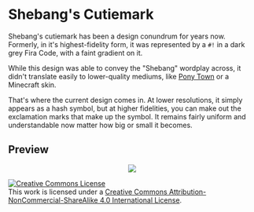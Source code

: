 # Shebang's Cutiemark

Shebang's cutiemark has been a design conundrum for years now. Formerly, in it's highest-fidelity form, 
it was represented by a `#!` in a dark grey Fira Code, with a faint gradient on it.

While this design was able to convey the "Shebang" wordplay across, it didn't translate easily to lower-quality mediums, 
like [Pony Town](https://pony.town) or a Minecraft skin.

That's where the current design comes in. At lower resolutions, it simply appears as a hash symbol, but at higher fidelities, 
you can make out the exclamation marks that make up the symbol. It remains fairly uniform and understandable 
now matter how big or small it becomes.

## Preview
<p align="center">
  <img src="https://github.com/celestecaprine/cutiemark/releases/download/v1.0.0/cutiemark.webp" />
</p>

<a rel="license" href="http://creativecommons.org/licenses/by-nc-sa/4.0/"><img alt="Creative Commons License" style="border-width:0" src="https://i.creativecommons.org/l/by-nc-sa/4.0/88x31.png" /></a><br />This work is licensed under a <a rel="license" href="http://creativecommons.org/licenses/by-nc-sa/4.0/">Creative Commons Attribution-NonCommercial-ShareAlike 4.0 International License</a>.
